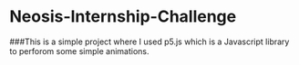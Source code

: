 # Neosis-Internship-Challenge
###This is a simple project where I used p5.js which is a Javascript library to perforom some simple animations.
